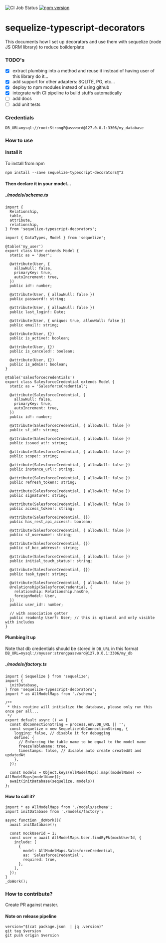 ![CI Job Status](https://github.com/synle/sequelize-typescript-decorators/workflows/Package%20and%20Publish%20to%20NPM/badge.svg)
[![npm version](https://badge.fury.io/js/sequelize-typescript-decorators.svg)](https://badge.fury.io/js/sequelize-typescript-decorators)

# sequelize-typescript-decorators
This documents how I set up decorators and use them with sequelize (node JS ORM library) to reduce boilderplate

### TODO's
- [X] extract plumbing into a method and reuse it instead of having user of this library do it...
- [X] add support for other adapters: SQLITE, PG, etc...
- [X] deploy to npm modules instead of using github
- [X] integrate with CI pipeline to build stuffs automatically
- [ ] add docs
- [ ] add unit tests

### Credentials
```
DB_URL=mysql://root:StrongP@assword@127.0.0.1:3306/my_database
```


### How to use
#### Install it
To install from npm
```
npm install --save sequelize-typescript-decorators@^2
```

#### Then declare it in your model...
##### ./models/schema.ts
```
import {
  Relationship,
  table,
  attribute,
  relationship,
} from 'sequelize-typescript-decorators';

import { DataTypes, Model } from 'sequelize';

@table('my_user')
export class User extends Model {
  static as = 'User';

  @attribute(User, {
    allowNull: false,
    primaryKey: true,
    autoIncrement: true,
  })
  public id!: number;

  @attribute(User, { allowNull: false })
  public password!: string;

  @attribute(User, { allowNull: false })
  public last_login!: Date;

  @attribute(User, { unique: true, allowNull: false })
  public email!: string;

  @attribute(User, {})
  public is_active!: boolean;

  @attribute(User, {})
  public is_canceled!: boolean;

  @attribute(User, {})
  public is_admin!: boolean;
}

@table('salesforcecredentials')
export class SalesforceCredential extends Model {
  static as = 'SalesforceCredential';

  @attribute(SalesforceCredential, {
    allowNull: false,
    primaryKey: true,
    autoIncrement: true,
  })
  public id!: number;

  @attribute(SalesforceCredential, { allowNull: false })
  public sf_id!: string;

  @attribute(SalesforceCredential, { allowNull: false })
  public issued_at!: string;

  @attribute(SalesforceCredential, { allowNull: false })
  public scope!: string;

  @attribute(SalesforceCredential, { allowNull: false })
  public instance_url!: string;

  @attribute(SalesforceCredential, { allowNull: false })
  public refresh_token!: string;

  @attribute(SalesforceCredential, { allowNull: false })
  public signature!: string;

  @attribute(SalesforceCredential, { allowNull: false })
  public access_token!: string;

  @attribute(SalesforceCredential, {})
  public has_rest_api_access!: boolean;

  @attribute(SalesforceCredential, { allowNull: false })
  public sf_username!: string;

  @attribute(SalesforceCredential, {})
  public sf_bcc_address!: string;

  @attribute(SalesforceCredential, { allowNull: false })
  public initial_touch_status!: string;

  @attribute(SalesforceCredential, {})
  public task_type!: string;

  @attribute(SalesforceCredential, { allowNull: false })
  @relationship(SalesforceCredential, {
    relationship: Relationship.hasOne,
    foreignModel: User,
  })
  public user_id!: number;

  // with association getter
  public readonly User?: User; // this is optional and only visible with includes
}
```


#### Plumbing it up
Note that db credentials should be stored in `DB_URL` in this format
`DB_URL=mysql://myuser:strongpassword@127.0.0.1:3306/my_db`

##### ./models/factory.ts
```
import { Sequelize } from 'sequelize';
import {
  initDatabase,
} from 'sequelize-typescript-decorators';
import * as AllModelMaps from './schema';

/**
 * this routine will initialize the database, please only run this once per all...
 */
export default async () => {
  const dbConnectionString = process.env.DB_URL || '';
  const sequelize = new Sequelize(dbConnectionString, {
    logging: false, // disable it for debugging
    define: {
      // Enforcing the table name to be equal to the model name
      freezeTableName: true,
      timestamps: false, // disable auto create createdAt and updatedAt
    },
  });

  const models = Object.keys(AllModelMaps).map((modelName) => AllModelMaps[modelName]);
  await(initDatabase(sequelize, models))
};
```

#### How to call it?
```
import * as AllModelMaps from './models/schema';
import initDatabase from './models/factory';

async function _doWork(){
  await initDatabase();

  const mockUserId = 1;
  const user = await AllModelMaps.User.findByPk(mockUserId, {
    include: [
      {
        model: AllModelMaps.SalesforceCredential,
        as: 'SalesforceCredential',
        required: true,
      },
    ],
  });
}
_doWork();
```

### How to contribute?
Create PR against master.

#### Note on release pipeline
```
version="$(cat package.json  | jq .version)"
git tag $version
git push origin $version
```
